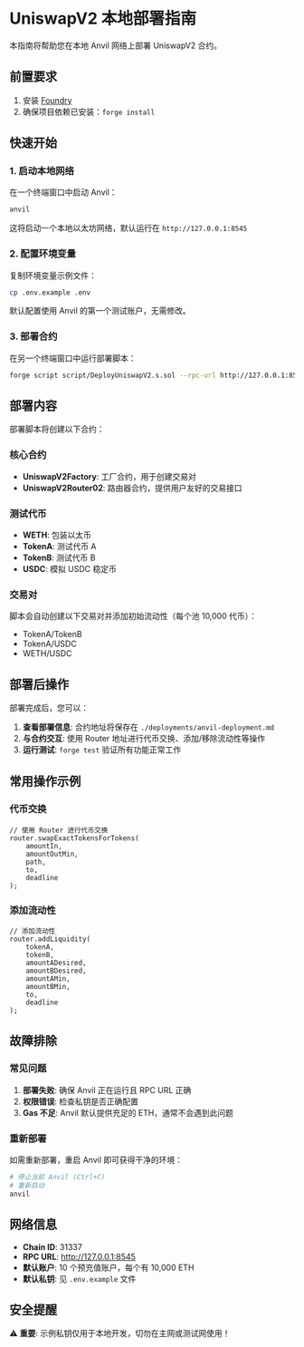 # UniswapV2 本地部署指南

本指南将帮助您在本地 Anvil 网络上部署 UniswapV2 合约。

## 前置要求

1. 安装 [Foundry](https://book.getfoundry.sh/getting-started/installation)
2. 确保项目依赖已安装：`forge install`

## 快速开始

### 1. 启动本地网络

在一个终端窗口中启动 Anvil：

```bash
anvil
```

这将启动一个本地以太坊网络，默认运行在 `http://127.0.0.1:8545`

### 2. 配置环境变量

复制环境变量示例文件：

```bash
cp .env.example .env
```

默认配置使用 Anvil 的第一个测试账户，无需修改。

### 3. 部署合约

在另一个终端窗口中运行部署脚本：

```bash
forge script script/DeployUniswapV2.s.sol --rpc-url http://127.0.0.1:8545 --broadcast
```

## 部署内容

部署脚本将创建以下合约：

### 核心合约
- **UniswapV2Factory**: 工厂合约，用于创建交易对
- **UniswapV2Router02**: 路由器合约，提供用户友好的交易接口

### 测试代币
- **WETH**: 包装以太币
- **TokenA**: 测试代币 A
- **TokenB**: 测试代币 B  
- **USDC**: 模拟 USDC 稳定币

### 交易对
脚本会自动创建以下交易对并添加初始流动性（每个池 10,000 代币）：
- TokenA/TokenB
- TokenA/USDC
- WETH/USDC

## 部署后操作

部署完成后，您可以：

1. **查看部署信息**: 合约地址将保存在 `./deployments/anvil-deployment.md`
2. **与合约交互**: 使用 Router 地址进行代币交换、添加/移除流动性等操作
3. **运行测试**: `forge test` 验证所有功能正常工作

## 常用操作示例

### 代币交换

```solidity
// 使用 Router 进行代币交换
router.swapExactTokensForTokens(
    amountIn,
    amountOutMin,
    path,
    to,
    deadline
);
```

### 添加流动性

```solidity
// 添加流动性
router.addLiquidity(
    tokenA,
    tokenB,
    amountADesired,
    amountBDesired,
    amountAMin,
    amountBMin,
    to,
    deadline
);
```

## 故障排除

### 常见问题

1. **部署失败**: 确保 Anvil 正在运行且 RPC URL 正确
2. **权限错误**: 检查私钥是否正确配置
3. **Gas 不足**: Anvil 默认提供充足的 ETH，通常不会遇到此问题

### 重新部署

如需重新部署，重启 Anvil 即可获得干净的环境：

```bash
# 停止当前 Anvil (Ctrl+C)
# 重新启动
anvil
```

## 网络信息

- **Chain ID**: 31337
- **RPC URL**: http://127.0.0.1:8545
- **默认账户**: 10 个预充值账户，每个有 10,000 ETH
- **默认私钥**: 见 `.env.example` 文件

## 安全提醒

⚠️ **重要**: 示例私钥仅用于本地开发，切勿在主网或测试网使用！
